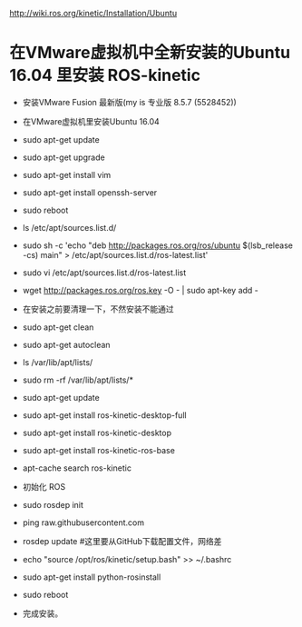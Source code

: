http://wiki.ros.org/kinetic/Installation/Ubuntu

# 在VMware虚拟机中全新安装的Ubuntu 16.04 里安装 ROS-kinetic

- 安装VMware Fusion 最新版(my is 专业版 8.5.7 (5528452))
- 在VMware虚拟机里安装Ubuntu 16.04
- sudo apt-get update
- sudo apt-get upgrade
- sudo apt-get install vim
- sudo apt-get install openssh-server
- sudo reboot 

- ls /etc/apt/sources.list.d/
- sudo sh -c 'echo "deb http://packages.ros.org/ros/ubuntu $(lsb_release -cs) main" > /etc/apt/sources.list.d/ros-latest.list'
- sudo vi /etc/apt/sources.list.d/ros-latest.list
- wget http://packages.ros.org/ros.key -O - | sudo apt-key add -
- 在安装之前要清理一下，不然安装不能通过
- sudo apt-get clean
- sudo apt-get autoclean
- ls /var/lib/apt/lists/
- sudo rm -rf /var/lib/apt/lists/*
- sudo apt-get update
- sudo apt-get install ros-kinetic-desktop-full
- sudo apt-get install ros-kinetic-desktop
- sudo apt-get install ros-kinetic-ros-base
- apt-cache search ros-kinetic
- 初始化 ROS
- sudo rosdep init
- ping raw.githubusercontent.com
- rosdep update #这里要从GitHub下载配置文件，网络差
- echo "source /opt/ros/kinetic/setup.bash" >> ~/.bashrc
- sudo apt-get install python-rosinstall
- sudo reboot 
- 完成安装。